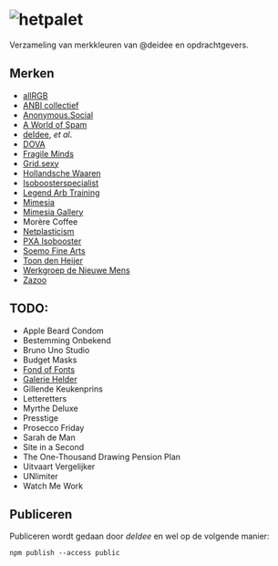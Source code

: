 # ![hetpalet](https://deidee.com/logo.svg?str=hetPalet)

Verzameling van merkkleuren van @deidee en opdrachtgevers.

## Merken

- [allRGB](https://allrgb.com/)
- [ANBI collectief](http://www.anbi-collectief.nl/aanmelden)
- [Anonymous.Social](https://anonymous.social/)
- [A World of Spam](https://aworldofspam.com/)
- [deIdee](https://deidee.nl/), _et al_.
- [DOVA](https://www.dova.nu/)
- [Fragile Minds](https://fragile-minds.com/)
- [Grid.sexy](https://grid.sexy/)
- [Hollandsche Waaren](https://hollandschewaaren.nl/)
- [Isoboosterspecialist](https://isoboosterspecialist.nl/)
- [Legend Arb Training](http://www.legendarb.com/)
- [Mimesia](https://mimesia.com/)
- [Mimesia Gallery](https://mimesia.gallery/)
- Morère Coffee
- [Netplasticism](https://netplasticism.com/)
- [PXA Isobooster](https://pxanederland.nl/)
- [Soemo Fine Arts](https://soemo-fine-arts.com/)
- [Toon den Heijer](http://www.toondenheijer.nl/)
- [Werkgroep de Nieuwe Mens](https://werkgroepdenieuwemens.nl/)
- [Zazoo](http://zazoo.nl/)

## TODO:

- Apple Beard Condom
- Bestemming Onbekend
- Bruno Uno Studio
- Budget Masks
- [Fond of Fonts](https://fondoffonts.com/)
- [Galerie Helder](http://galeriehelder.nl/)
- Gillende Keukenprins
- Letteretters
- Myrthe Deluxe
- Presstige
- Prosecco Friday
- Sarah de Man
- Site in a Second
- The One-Thousand Drawing Pension Plan
- Uitvaart Vergelijker
- UNlimiter
- Watch Me Work

## Publiceren

Publiceren wordt gedaan door _deIdee_ en wel op de volgende manier:

```Shell
npm publish --access public
```
